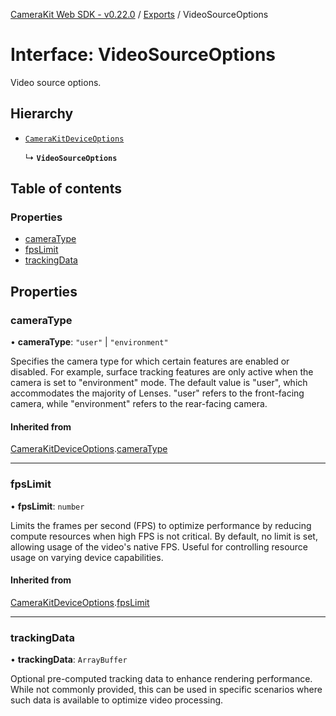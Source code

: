 [CameraKit Web SDK - v0.22.0](../README.md) / [Exports](../modules.md) / VideoSourceOptions

# Interface: VideoSourceOptions

Video source options.

## Hierarchy

- [`CameraKitDeviceOptions`](CameraKitDeviceOptions.md)

  ↳ **`VideoSourceOptions`**

## Table of contents

### Properties

- [cameraType](VideoSourceOptions.md#cameratype)
- [fpsLimit](VideoSourceOptions.md#fpslimit)
- [trackingData](VideoSourceOptions.md#trackingdata)

## Properties

### cameraType

• **cameraType**: ``"user"`` \| ``"environment"``

Specifies the camera type for which certain features are enabled or disabled.
For example, surface tracking features are only active when the camera is set to "environment" mode.
The default value is "user", which accommodates the majority of Lenses.
"user" refers to the front-facing camera, while "environment" refers to the rear-facing camera.

#### Inherited from

[CameraKitDeviceOptions](CameraKitDeviceOptions.md).[cameraType](CameraKitDeviceOptions.md#cameratype)

___

### fpsLimit

• **fpsLimit**: `number`

Limits the frames per second (FPS) to optimize performance by reducing compute resources
when high FPS is not critical. By default, no limit is set, allowing usage of the video's native FPS.
Useful for controlling resource usage on varying device capabilities.

#### Inherited from

[CameraKitDeviceOptions](CameraKitDeviceOptions.md).[fpsLimit](CameraKitDeviceOptions.md#fpslimit)

___

### trackingData

• **trackingData**: `ArrayBuffer`

Optional pre-computed tracking data to enhance rendering performance.
While not commonly provided, this can be used in specific scenarios
where such data is available to optimize video processing.

